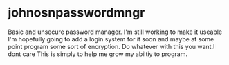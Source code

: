 # johnosnpasswordmngr
Basic and unsecure password manager. I'm still working to make it useable
I'm hopefully going to add a login system for it soon and maybe at some point program some sort of encryption.
Do whatever with this you want.I dont care
This is simply to help me grow my abiltiy to program. 
